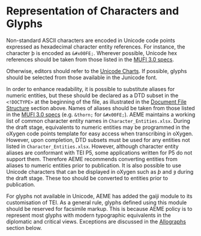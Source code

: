# Representation of Characters and Glyphs

Non-standard ASCII characters are encoded in Unicode code points expressed as hexadecimal character entity references. For instance, the character þ is encoded as `&#x00FE;`. Wherever possible, Unicode hex references should be taken from those listed in the <a href="http://www.mufi.info/specs/" target="_blank">MUFI 3.0 specs</a>.

Otherwise, editors should refer to the <a href="http://www.unicode.org/charts/" target="_blank">Unicode Charts</a>. If possible, glyphs should be selected from those available in the Junicode font.

In order to enhance readability, it is possible to substitute aliases for numeric entities, but these should be declared as a DTD subset in the `<!DOCTYPE>` at the beginning of the file, as illustrated in the [Document File Structure](01_Editing_Policies/07_Document_File_Structure) section above. Names of aliases should be taken from those listed in the <a href="http://www.mufi.info/specs/" target="_blank">MUFI 3.0 specs</a> (e.g. `&thorn;` for `&#x00FE;`). AEME maintains a working list of common character entity names in `Character_Entities.xlsx`. During the draft stage, equivalents to numeric entities may be programmed in the oXygen code points template for easy access when transcribing in oXygen. However, upon completion, DTD subsets must be used for any entities not listed in `Character_Entities.xlsx`. However, although character entity aliases are conformant with TEI P5, some applications written for P5 do not support them. Therefore AEME recommends converting entities from aliases to numeric entities prior to publication. It is also possible to use Unicode characters that can be displayed in oXygen such as _þ_ and _ȝ_ during the draft stage. These too should be converted to entities prior to publication.

For glyphs not available in Unicode, AEME has added the gaiji module to its customisation of TEI. As a general rule, glyphs defined using this module should be reserved for facsimile markup. This is because AEME policy is to represent most glyphs with modern typographic equivalents in the diplomatic and critical views. Exceptions are discussed in the [Allographs](02_Encoding_Policies/01_Representation_of_Characters_and_Glyphs/01_Allographs) section below.